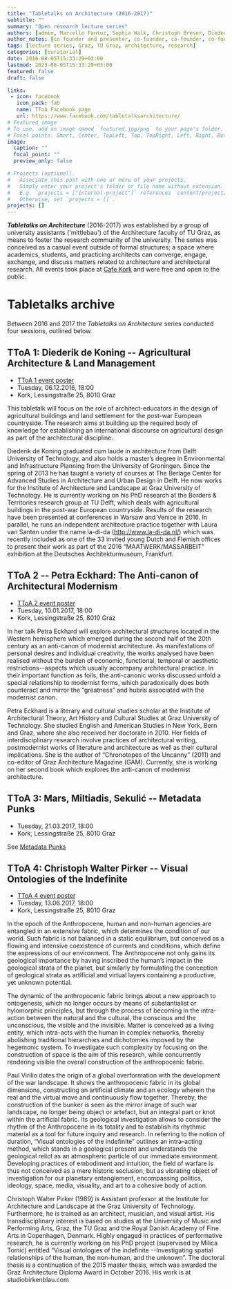 ```yaml
---
title: "Tabletalks on Architecture (2016-2017)"
subtitle: ""
summary: "Open research lecture series"
authors: [admin, Marcello Fantuz, Sophia Walk, Christoph Breser, Diederik de Koning, Petra Eckhard, Dubravka Sekulić, Marcell Mars, Christoph Walter Pirker]
author_notes: [co-founder and presenter, co-founder, co-founder, co-founder, co-founder and presenter, presenter, presenter, presenter, presenter]
tags: [lecture series, Graz, TU Graz, architecture, research]
categories: [curatorial]
date: 2016-08-05T15:33:29+03:00
lastmod: 2023-08-05T15:33:29+03:00
featured: false
draft: false

links: 
 - icon: facebook
   icon_pack: fab
   name: TToA Facebook page
   url: https://www.facebook.com/tabletalksarchitecture/
# Featured image
# To use, add an image named `featured.jpg/png` to your page's folder.
# Focal points: Smart, Center, TopLeft, Top, TopRight, Left, Right, BottomLeft, Bottom, BottomRight.
image:
  caption: ""
  focal_point: ""
  preview_only: false

# Projects (optional).
#   Associate this post with one or more of your projects.
#   Simply enter your project's folder or file name without extension.
#   E.g. `projects = ["internal-project"]` references `content/project/deep-learning/index.md`.
#   Otherwise, set `projects = []`.
projects: []
---
```


**_Tabletalks on Architecture_** (2016-2017) was established by a group of university assistants ('mittlebau') of the Architecture faculty of TU Graz, as means to foster the research community of the university.  <!-- and a vehicle to present and exchange current research.-->
The series was conceived as a casual event outside of formal structures; a space where academics, students, and practicing architects can converge, engage, exchange, and discuss matters related to architecture and architectural research. 
All events took place at [Cafe Kork](https://cafe-kork.com/) and were free and open to the public.

# Tabletalks archive 
Between 2016 and 2017 the *Tabletalks on Architecture* series conducted four sessions, outlined below. 

<!-- 
2. [The Anti-canon of Architectural Modernism](/uploads/ttoa_2_eckhard.pdf) by Petra Eckhard
3. [Metadata Punks](/uploads/ttoa_3_mars_sekulic_miltiadis.pdf) by Marcell Mars, Constantinos Miltiadis, and Dubravka Sekulić
4. [](/uploads/ttoa_4_pirker.pdf) by Christoph Walter Pirker. 
-->
## TToA 1: Diederik de Koning -- Agricultural Architecture & Land Management 
- [TToA 1 event poster](/uploads/ttoa_1_deKoning.pdf)
- Tuesday, 06.12.2016, 18:00
- Kork, Lessingstraße 25, 8010 Graz

This tabletalk will focus on the role of architect-educators in the design of agricultural buildings and land settlement for the post-war European countryside. The research aims at building up the required body of knowledge for establishing an international discourse on agricultural design as part of the architectural discipline. 

Diederik de Koning graduated cum laude in architecture from Delft University of Technology, and also holds a master’s degree in Environmental and Infrastructure Planning from the University of Groningen. Since the spring of 2013 he has taught a variety of courses at The Berlage Center for Advanced Studies in Architecture and Urban Design in Delft. He now works for the Institute of Architecture and Landscape at Graz University of Technology. He is currently working on his PhD research at the Borders & Territories research group at TU Delft, which deals with agricultural buildings in the post-war European countryside. Results of the research have been presented at conferences in Warsaw and Venice in 2016. In parallel, he runs an independent architecture practice together with Laura van Santen under the name la-di-da (http://www.la-di-da.nl/) which was recently included as one of the 33 invited young Dutch and Flemish offices to present their work as part of the 2016 “MAATWERK/MASSARBEIT” exhibition at the Deutsches Architekturmuseum, Frankfurt.

## TToA 2 -- Petra Eckhard: The Anti-canon of Architectural Modernism
- [TToA 2 event poster](/uploads/ttoa_2_eckhard.pdf) 
- Tuesday, 10.01.2017, 18:00
- Kork, Lessingstraße 25, 8010 Graz

In her talk Petra Eckhard will explore architectural structures located in the Western hemisphere which emerged during the second half of the 20th century as an anti-canon of modernist architecture. As manifestations of personal desires and individual creativity, the works analysed have been realised without the burden of economic, functional, temporal or aesthetic restrictions--aspects which usually accompany architectural practice. In their important function as foils, the anti-canonic works discussed unfold a special relationship to modernist forms, which paradoxically does both counteract and mirror the “greatness” and hubris associated with the modernist canon.

Petra Eckhard is a literary and cultural studies scholar at the Institute of Architectural Theory, Art History and Cultural Studies at Graz University of Technology. She studied English and American Studies in New York, Bern and Graz, where she also received her doctorate in 2010. Her fields of interdisciplinary research involve practices of architectural writing, postmodernist works of literature and architecture as well as their cultural implications. She is the author of “Chronotopes of the Uncanny” (2011) and co-editor of Graz Architecture Magazine (GAM). Currently, she is working on her second book which explores the anti-canon of modernist architecture.

## TToA 3: Mars, Miltiadis, Sekulić -- Metadata Punks 
- Tuesday, 21.03.2017, 18:00
- Kork, Lessingstraße 25, 8010 Graz

See [Metadata Punks](../../event/metadata-punks)

## TToA 4: Christoph Walter Pirker -- Visual Ontologies of the Indefinite 

- [TToA 4 event poster](/uploads/ttoa_4_pirker.pdf)
- Tuesday, 13.06.2017, 18:00
- Kork, Lessingstraße 25, 8010 Graz

In the epoch of the Anthropocene, human and non-human agencies are entangled in an extensive fabric, which determines the condition of our world. Such fabric is not balanced in a static equilibrium, but conceived as a flowing and intensive coexistence of currents and conditions, which define the expressions of our environment. The Anthropocene not only gains its geological importance by having inscribed the human’s impact in the geological strata of the planet, but similarly by formulating the conception of geological strata as artificial and virtual layers containing a productive, yet unknown potential.

The dynamic of the anthropocenic fabric brings about a new approach to ontogenesis, which no longer occurs by means of substantialist or hylomorphic principles, but through the process of becoming in the intra-action between the natural and the cultural, the conscious and the unconscious, the visible and the invisible. Matter is conceived as a living entity, which intra-acts with the human in complex networks, thereby abolishing traditional hierarchies and dichotomies imposed by the hegemonic system. To investigate such complexity by focusing on the construction of space is the aim of this research, while concurrently rendering visible the overall construction of the anthropocenic fabric. 

Paul Virilio dates the origin of a global overformation with the development of the war landscape. It shows the anthropocenic fabric in its global dimensions, constructing an artificial climate and an ecology wherein the real and the virtual move and continuously flow together. Thereby, the construction of the bunker is seen as the mirror image of such war landscape, no longer being object or artefact, but an integral part or knot within the artificial fabric. Its geological investigation allows to consider the rhythm of the Anthropocene in its totality and to establish its rhythmic material as a tool for future inquiry and research.
In referring to the notion of duration, “Visual ontologies of the indefinite” outlines an intra-acting method, which stands in a geological present and understands the geological relict as an atmospheric particle of our immediate environment. Developing practices of embodiment and intuition, the field of warfare is thus not conceived as a mere historic seclusion, but as vibrating object of investigation for our planetary entanglement, encompassing politics, ideology, space, media, visuality, and art to a cohesive body of action.

Christoph Walter Pirker (1989) is Assistant professor at the Institute for Architecture and Landscape at the Graz University of Technology. Furthermore, he is trained as an architect, musician, and visual artist. His transdisciplinary interest is based on studies at the University of Music and Performing Arts, Graz, the TU Graz and the Royal Danish Academy of Fine Arts in Copenhagen, Denmark. Highly engaged in practices of performative research, he is currently working on his PhD project (supervised by Milica Tomić) entitled “Visual ontologies of the indefinite --Investigating spatial relationships of the human, the non-human, and the unknown”. The doctoral thesis is a continuation of the 2015 master thesis, which was awarded the Graz Architecture Diploma Award in October 2016. His work is at studiobirkenblau.com 
